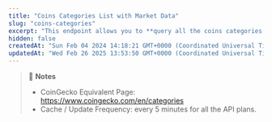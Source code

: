 ```yaml
---
title: "Coins Categories List with Market Data"
slug: "coins-categories"
excerpt: "This endpoint allows you to **query all the coins categories with market data (market cap, volume, ...) on CoinGecko**"
hidden: false
createdAt: "Sun Feb 04 2024 14:18:21 GMT+0000 (Coordinated Universal Time)"
updatedAt: "Wed Feb 26 2025 13:53:50 GMT+0000 (Coordinated Universal Time)"
---
```

> 📘 **Notes**
> 
> - CoinGecko Equivalent Page: <https://www.coingecko.com/en/categories>
> - Cache / Update Frequency: every 5 minutes for all the API plans.
